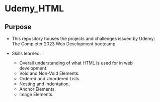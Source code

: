 # Udemy_HTML

## Purpose

- This repository houses the projects and challenges issued by Udemy: The Completer 2023 Web Development bootcamp. 

- Skills learned: 

    - Overall understanding of what HTML is used for in web development. 
    - Void and Non-Void Elements.
    - Ordered and Unordered Lists. 
    - Nesting and Indentation. 
    - Anchor Elements. 
    - Image Elements. 
